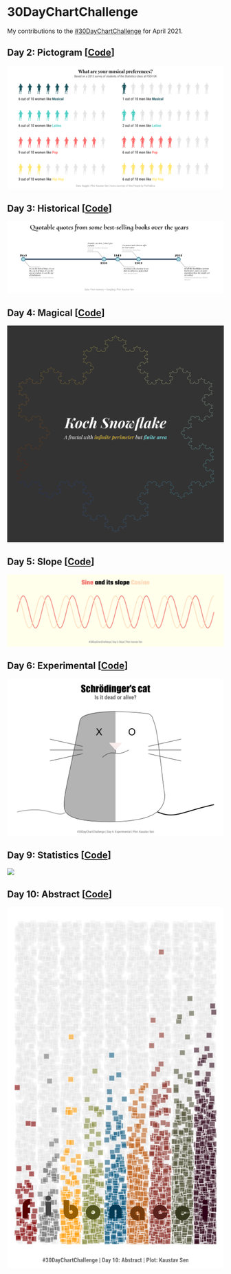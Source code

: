 # 30DayChartChallenge

My contributions to the <a href='https://twitter.com/30DayChartChall'>#30DayChartChallenge</a> for April 2021.

## Day 2: Pictogram [<a href='day_02/day_02.R'>**Code**</a>]

<img src="day_02/day_02.png"/>

## Day 3: Historical [<a href='day_03/day_03.R'>**Code**</a>]

<img src="day_03/day_03.png"/>

## Day 4: Magical [<a href='day_04/day_04.R'>**Code**</a>]

<img src="day_04/day_04.png"/>

## Day 5: Slope [<a href='day_05/day_05.R'>**Code**</a>]

<img src="day_05/day_05.png"/>

## Day 6: Experimental [<a href='day_06/day_06.R'>**Code**</a>]

<img src="day_06/day_06.png"/>

## Day 9: Statistics [<a href='day_09/day_09.R'>**Code**</a>]

<img src="day_09/day_09.png"/>

## Day 10: Abstract [<a href='day_10/day_10.R'>**Code**</a>]

<img src="day_10/day_10.png"/>